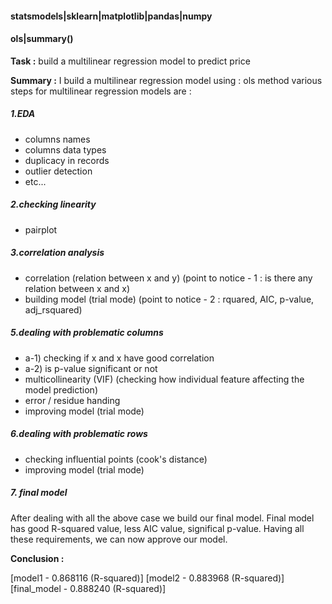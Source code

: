 #### statsmodels|sklearn|matplotlib|pandas|numpy
#### ols|summary()

**Task :** build a multilinear regression model to predict price

**Summary :** 
I build a multilinear regression model using : ols method
various steps for multilinear regression models are :
##### 1.EDA
+ columns names
+ columns data types
+ duplicacy in records
+ outlier detection
+ etc...
##### 2.checking linearity
+ pairplot
##### 3.correlation analysis
+ correlation (relation between x and y)
(point to notice - 1 : is there any relation between x and x) 
+ building model (trial mode)
(point to notice - 2 : rquared, AIC, p-value, adj_rsquared)
##### 5.dealing with problematic columns 
+ a-1) checking if x and x have good correlation
+ a-2) is p-value significant or not
+ multicollinearity (VIF) (checking how individual feature affecting the model prediction)
+ error / residue handing
+ improving model (trial mode)
##### 6.dealing with problematic rows
+ checking influential points (cook's distance)
+ improving model (trial mode)
##### 7. final model 
After dealing with all the above case we build our final model. Final model has good R-squared value, less AIC value, significal p-value. Having all these requirements, we can now approve our model.

**Conclusion :**

[model1 -	0.868116 (R-squared)]
[model2 -	0.883968 (R-squared)]
[final_model -	0.888240 (R-squared)]
